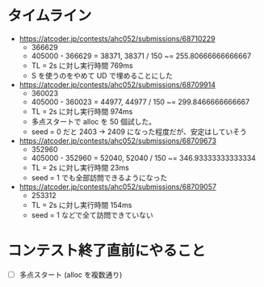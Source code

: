 # タイムライン
- <https://atcoder.jp/contests/ahc052/submissions/68710229>
  - 366629
  - 405000 - 366629 = 38371, 38371 / 150 ~= 255.80666666666667
  - TL = 2s に対し実行時間 769ms
  - S を使うのをやめて UD で埋めることにした
- <https://atcoder.jp/contests/ahc052/submissions/68709914>
  - 360023
  - 405000 - 360023 = 44977, 44977 / 150 ~= 299.8466666666667
  - TL = 2s に対し実行時間 974ms
  - 多点スタートで alloc を 50 個試した。
  - seed = 0 だと 2403 -> 2409 になった程度だが、安定はしていそう
- <https://atcoder.jp/contests/ahc052/submissions/68709673>
  - 352960
  - 405000 - 352960 = 52040, 52040 / 150 ~= 346.93333333333334
  - TL = 2s に対し実行時間 23ms
  - seed = 1 でも全部訪問できるようになった
- <https://atcoder.jp/contests/ahc052/submissions/68709057>
  - 253312
  - TL = 2s に対し実行時間 154ms
  - seed = 1 などで全て訪問できていない


# コンテスト終了直前にやること

- [ ] 多点スタート (alloc を複数通り)
